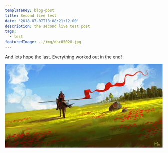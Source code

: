 ```yaml
---
templateKey: blog-post
title: Second live test
date: '2018-07-07T18:08:21+12:00'
description: the second live test post
tags:
  - test
featuredImage: ../img/dsc05028.jpg
---
```

And lets hope the last. Everything worked out in the end!

![not my art](/src/pages/img/1aeb47003f8c243f7a5bf95c42e7a224.jpg)
